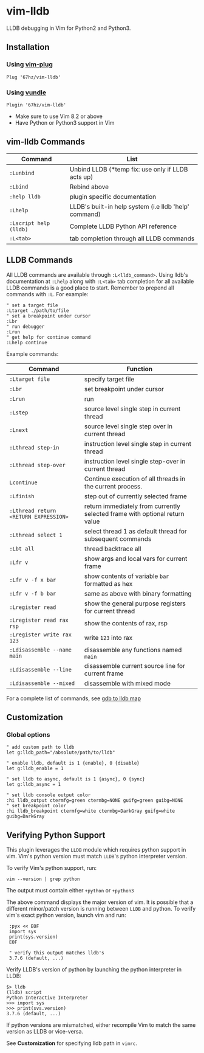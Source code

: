 vim-lldb
========

LLDB debugging in Vim for Python2 and Python3.

Installation
------------

### Using [vim-plug](https://github.com/junegunn/vim-plug)

```vim
Plug '67hz/vim-lldb'
```

### Using [vundle](https://github.com/VundleVim/Vundle.Vim)

```vim
Plugin '67hz/vim-lldb'
```

- Make sure to use Vim 8.2 or above
- Have Python or Python3 support in Vim

vim-lldb Commands
--------

| Command           | List                                                                    |
| ---               | ---                                                                     |
| `:Lunbind`        | Unbind LLDB (*temp fix: use only if LLDB acts up)                       |
| `:Lbind`          | Rebind above                                                            |
| `:help lldb`      | plugin specific documentation                                           |
| `:Lhelp`          | LLDB's built-in help system (i.e lldb 'help' command)                   |
| `:Lscript help (lldb)` | Complete LLDB Python API reference                                |
| `:L<tab>`         | tab completion through all LLDB commands                                |



LLDB Commands
-------------

All LLDB commands are available through `:L<lldb_command>`. Using lldb's documentation at `:Lhelp` along with `:L<tab>` tab completion for all available LLDB commands is a good place to start. Remember to prepend all commands with `:L`.
For example:

```vim
" set a target file
:Ltarget ./path/to/file
" set a breakpoint under cursor
:Lbr
" run debugger
:Lrun
" get help for continue command
:Lhelp continue
```

Example commands:


| Command           | Function                                                                    |
| ---               | ---                                                                     |
| `:Ltarget file`   | specify target file                                                     |
| `:Lbr`            | set breakpoint under cursor                                             |
| `:Lrun`           | run                                                                     |
| `:Lstep`          | source level single step in current thread                              |
| `:Lnext`          | source level single step over in current thread                         |
| `:Lthread step-in` | instruction level single step in current thread                         |
| `:Lthread step-over` | instruction level single step-over in current thread                    |
| `Lcontinue`       | Continue execution of all threads in the current process.               |
| `:Lfinish`        | step out of currently selected frame                                    |
| `:Lthread return <RETURN EXPRESSION>`| return immediately from currently selected frame with optional return value |
| `:Lthread select 1`| select thread 1 as default thread for subsequent commands              |
| `:Lbt all`         | thread backtrace all                                                   |
| `:Lfr v`          | show args and local vars for current frame                              |
| `:Lfr v -f x bar` | show contents of variable `bar` formatted as hex                        |
| `:Lfr v -f b bar` | same as above with binary formatting                                    |
| `:Lregister read`  | show the general purpose registers for current thread                  |
| `:Lregister read rax rsp`  | show the contents of rax, rsp                                  |
| `:Lregister write rax 123`  | write `123` into rax                                          |
| `:Ldisassemble --name main` | disassemble any functions named `main`                        |
| `:Ldisassemble --line` | disassemble current source line for current frame                  |
| `:Ldisassemble --mixed` | disassemble with mixed mode                                       |



For a complete list of commands, see [gdb to lldb map](https://lldb.llvm.org/use/map.html)


Customization
-------------

### Global options


```vim
" add custom path to lldb
let g:lldb_path="/absolute/path/to/lldb"
```

```vim
" enable lldb, default is 1 {enable}, 0 {disable}
let g:lldb_enable = 1
```

```vim
" set lldb to async, default is 1 {async}, 0 {sync}
let g:lldb_async = 1
```

```vim
" set lldb console output color
:hi lldb_output ctermfg=green ctermbg=NONE guifg=green guibg=NONE
" set breakpoint color
:hi lldb_breakpoint ctermfg=white ctermbg=DarkGray guifg=white guibg=DarkGray
```


Verifying Python Support
------------------------

This plugin leverages the `LLDB` module which requires python support in vim. Vim's python version must match `LLDB`'s python interpreter version.

To verify Vim's python support, run:

    vim --version | grep python

The output must contain either `+python` or `+python3`

The above command displays the major version of vim. It is possible that a different minor/patch version is running between `LLDB` and python. To verify vim's exact python version, launch vim and run: 
 
     :pyx << EOF
     import sys
     print(sys.version)
     EOF
     
     " verify this output matches lldb's
     3.7.6 (default, ...)



Verify LLDB's version of python by launching the python interpreter in LLDB: 

    $> lldb
    (lldb) script
    Python Interactive Interpreter
    >>> import sys
    >>> print(svs.version)
    3.7.6 (default, ...)


If python versions are mismatched, either recompile Vim to match the same version as LLDB or vice-versa.

See **Customization** for specifying lldb path in `vimrc`.


